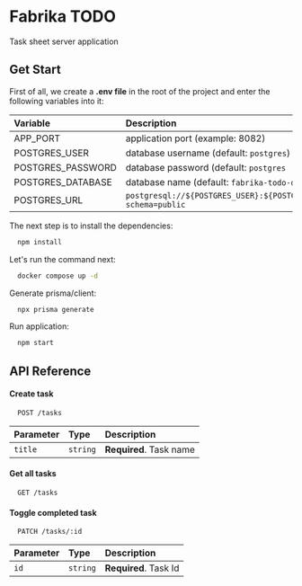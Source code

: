 
# Fabrika TODO 

Task sheet server application


## Get Start


First of all, we create a **.env file** in the root of the project and enter the following variables into it:

| Variable | Description                |
| :-------- | :------------------------- |
| APP_PORT |  application port (example: 8082) |
| POSTGRES_USER | database username (default: `postgres`) |
| POSTGRES_PASSWORD |  database password (default: `postgres` |
| POSTGRES_DATABASE |  database name (default: `fabrika-todo-db`) |
| POSTGRES_URL | `postgresql://${POSTGRES_USER}:${POSTGRES_PASSWORD}@localhost:5432/${POSTGRES_DATABASE}?schema=public` |

The next step is to install the dependencies:

```bash
  npm install
```

Let's run the command next:

```bash
  docker compose up -d
```

Generate prisma/client:
```bash
  npx prisma generate
```

Run application:

```bash
  npm start
```


## API Reference

#### Create task

```http
  POST /tasks
```

| Parameter | Type     | Description                |
| :-------- | :------- | :------------------------- |
| `title` | `string` | **Required**. Task name |

#### Get all tasks

```http
  GET /tasks
```

#### Toggle completed task

```http
  PATCH /tasks/:id
```

| Parameter | Type     | Description                       |
| :-------- | :------- | :-------------------------------- |
| `id`      | `string` | **Required**. Task Id |


